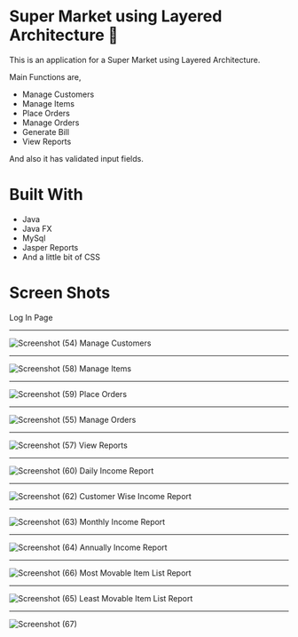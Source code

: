 # Super Market using Layered Architecture 🏢

This is an application for a Super Market using Layered Architecture.

Main Functions are,
 - Manage Customers
 - Manage Items
 - Place Orders
 - Manage Orders
 - Generate Bill
 - View Reports
 
 And also it has validated input fields.
 
 # Built With
 
 - Java
 - Java FX
 - MySql
 - Jasper Reports
 - And a little bit of CSS
 
 # Screen Shots
 
Log In Page<hr> 
![Screenshot (54)](https://user-images.githubusercontent.com/90234105/153431426-1f443654-f03f-415a-9107-fc02607fa399.png)
Manage Customers<hr>
![Screenshot (58)](https://user-images.githubusercontent.com/90234105/153431855-1c14ef09-dead-483b-83b1-e26dd5af7f85.png)
Manage Items<hr>
![Screenshot (59)](https://user-images.githubusercontent.com/90234105/153431893-abe87379-47d8-4b61-a2da-3291ce0320eb.png)
Place Orders<hr>
![Screenshot (55)](https://user-images.githubusercontent.com/90234105/153431952-1df15432-45b1-47fa-ad62-9fadc315b296.png)
Manage Orders<hr>
![Screenshot (57)](https://user-images.githubusercontent.com/90234105/153431993-7dc5cc69-aa74-4223-ba5a-f2f29552e6ee.png)
View Reports<hr>
![Screenshot (60)](https://user-images.githubusercontent.com/90234105/153432161-15475ebc-4082-4b9f-a5e9-ad45da464964.png)
Daily Income Report<hr>
![Screenshot (62)](https://user-images.githubusercontent.com/90234105/153432233-6f317620-f813-4a25-a6b7-3dc83c4e64d9.png)
Customer Wise Income Report<hr>
![Screenshot (63)](https://user-images.githubusercontent.com/90234105/153432395-2ca2656e-279f-4c21-8a60-e065a3ac9f63.png)
Monthly Income Report<hr>
![Screenshot (64)](https://user-images.githubusercontent.com/90234105/153432535-c96a077b-1583-47b6-8628-d8f78df58973.png)
Annually Income Report<hr>
![Screenshot (66)](https://user-images.githubusercontent.com/90234105/153432723-68de9c53-1034-46be-9e79-8ac15b691d9e.png)
Most Movable Item List Report<hr>
![Screenshot (65)](https://user-images.githubusercontent.com/90234105/153432581-06fa3643-bfec-4c2b-85e9-25c17d8ea974.png)
Least Movable Item List Report<hr>
![Screenshot (67)](https://user-images.githubusercontent.com/90234105/153432756-a3398b8b-3ade-43cc-8e74-2d2d2a84e8bd.png)



